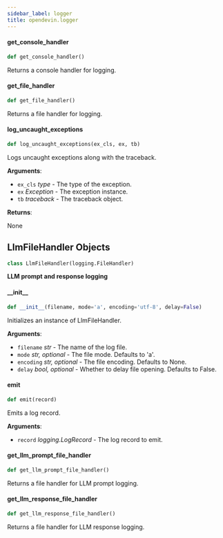 ```yaml
---
sidebar_label: logger
title: opendevin.logger
---
```


#### get\_console\_handler

```python
def get_console_handler()
```

Returns a console handler for logging.

#### get\_file\_handler

```python
def get_file_handler()
```

Returns a file handler for logging.

#### log\_uncaught\_exceptions

```python
def log_uncaught_exceptions(ex_cls, ex, tb)
```

Logs uncaught exceptions along with the traceback.

**Arguments**:

- `ex_cls` _type_ - The type of the exception.
- `ex` _Exception_ - The exception instance.
- `tb` _traceback_ - The traceback object.
  

**Returns**:

  None

## LlmFileHandler Objects

```python
class LlmFileHandler(logging.FileHandler)
```

__LLM prompt and response logging__


#### \_\_init\_\_

```python
def __init__(filename, mode='a', encoding='utf-8', delay=False)
```

Initializes an instance of LlmFileHandler.

**Arguments**:

- `filename` _str_ - The name of the log file.
- `mode` _str, optional_ - The file mode. Defaults to &#x27;a&#x27;.
- `encoding` _str, optional_ - The file encoding. Defaults to None.
- `delay` _bool, optional_ - Whether to delay file opening. Defaults to False.

#### emit

```python
def emit(record)
```

Emits a log record.

**Arguments**:

- `record` _logging.LogRecord_ - The log record to emit.

#### get\_llm\_prompt\_file\_handler

```python
def get_llm_prompt_file_handler()
```

Returns a file handler for LLM prompt logging.

#### get\_llm\_response\_file\_handler

```python
def get_llm_response_file_handler()
```

Returns a file handler for LLM response logging.

